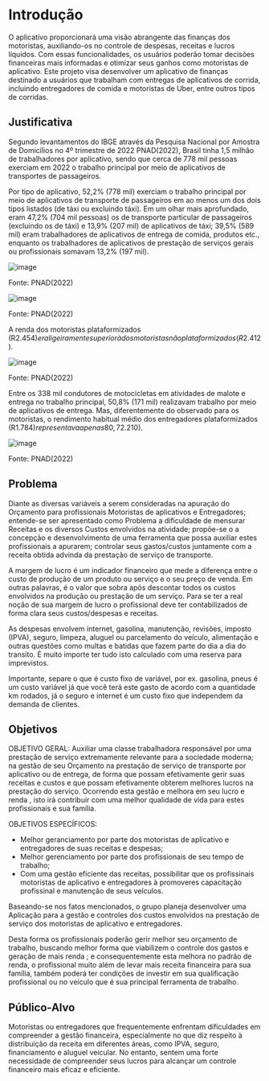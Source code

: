 # Introdução

O aplicativo proporcionará uma visão abrangente das finanças dos motoristas, auxiliando-os no controle de despesas, receitas e lucros líquidos. Com essas funcionalidades, os usuários poderão tomar decisões financeiras mais informadas e otimizar seus ganhos como motoristas de aplicativo. Este projeto visa desenvolver um aplicativo de finanças destinado a usuários que trabalham com entregas de aplicativos de corrida, incluindo entregadores de comida e motoristas de Uber, entre outros tipos de corridas.



## Justificativa


Segundo levantamentos do IBGE através  da Pesquisa Nacional por Amostra de Domicílios no 4º trimestre de 2022 PNAD(2022), Brasil tinha 1,5 milhão de trabalhadores por aplicativo, sendo que cerca de 778 mil pessoas exerciam em 2022 o trabalho principal por meio de aplicativos de transportes de passageiros.

Por tipo de aplicativo, 52,2% (778 mil) exerciam o trabalho principal por meio de aplicativos de transporte de passageiros em ao menos um dos dois tipos listados (de táxi ou excluindo táxi). Em um olhar mais aprofundado, eram 47,2% (704 mil pessoas) os de transporte particular de passageiros (excluindo os de táxi) e 13,9% (207 mil) de aplicativos de táxi; 39,5% (589 mil) eram trabalhadores de aplicativos de entrega de comida, produtos etc., enquanto os trabalhadores de aplicativos de prestação de serviços gerais ou profissionais somavam 13,2% (197 mil). 

![image](https://github.com/ICEI-PUC-Minas-PMV-ADS/pmv-ads-2024-1-e2-proj-int-t5-managermoney/assets/144861546/fa1d12ee-439c-4e13-aac4-b56ea33603f3)

Fonte:  PNAD(2022)

![image](https://github.com/ICEI-PUC-Minas-PMV-ADS/pmv-ads-2024-1-e2-proj-int-t5-managermoney/assets/144861546/fb8c01ae-c072-4a24-9769-f249fb77f06a)

Fonte:  PNAD(2022)

A renda dos motoristas plataformizados (R$2.454) era ligeiramente superior à dos motoristas não plataformizados (R$2.412).

![image](https://github.com/ICEI-PUC-Minas-PMV-ADS/pmv-ads-2024-1-e2-proj-int-t5-managermoney/assets/144861546/c518c83f-8f34-4914-be06-e9314e738405)

Fonte:  PNAD(2022)

Entre os 338 mil condutores de motocicletas em atividades de malote e entrega no trabalho principal, 50,8% (171 mil) realizavam trabalho por meio de aplicativos de entrega. Mas, diferentemente do observado para os motoristas, o rendimento habitual médio dos entregadores plataformizados (R$1.784) representava apenas 80,7% daquele recebido pelos não plataformizados (R$2.210). 

![image](https://github.com/ICEI-PUC-Minas-PMV-ADS/pmv-ads-2024-1-e2-proj-int-t5-managermoney/assets/144861546/7919b7df-d0e6-4c6b-90bf-62e1728538ee)

Fonte:  PNAD(2022)

## Problema

Diante  as diversas variáveis a serem consideradas na apuração do Orçamento  para  profissionais Motoristas de aplicativos e Entregadores;  entende-se ser apresentado como  Problema a dificuldade  de mensurar  Receitas e os diversos Custos envolvidos na atividade; propõe-se o  a concepção e desenvolvimento de uma ferramenta que possa auxiliar estes profissionais  a apurarem;    controlar  seus gastos/custos juntamente com a receita obtida advinda da prestação de serviço de transporte. 

A margem de lucro é um indicador financeiro que mede a diferença entre o custo de produção de um produto ou serviço e o seu preço de venda. Em outras palavras, é o valor que sobra após descontar todos os custos envolvidos na produção ou prestação de um serviço.
Para se ter a real noção de sua margem de lucro o profissional deve ter contabilizados de forma clara seus custos/despesas e receitas.

As despesas envolvem internet, gasolina, manutenção, revisões, imposto (IPVA), seguro, limpeza, aluguel ou parcelamento do veículo, alimentação e outras questões como multas e batidas que fazem parte do dia a dia do transito. É muito importe ter tudo isto calculado com uma reserva para imprevistos.

Importante, separe o que é custo fixo de variável, por ex. gasolina, pneus é um custo variável já que você terá este gasto de acordo com a quantidade km rodados, já o seguro e internet é um custo fixo que independem da demanda de clientes.

## Objetivos

OBJETIVO GERAL:  Auxiliar uma classe trabalhadora responsável  por uma prestação de serviço extremamente relevante para a sociedade moderna;  na gestão de seu Orçamento  na prestação de serviço de transporte por aplicativo ou de entrega, de forma  que possam efetivamente gerir suas receitas e custos  e que possam efetivamente obterem melhores lucros na prestação do serviço. Ocorrendo esta gestão e melhora em seu lucro e renda , isto irá contribuir com uma melhor qualidade de vida  para estes profissionais e sua família. 

OBJETIVOS ESPECÍFICOS: 

- Melhor geranciamento por parte dos motoristas de aplicativo e entregadores de suas receitas e despesas;
- Melhor gerenciamento por parte dos profissionais de seu tempo de trabalho;
- Com uma gestão eficiente das receitas, possibilitar  que os profissinais motoristas de aplicativo e entregadores  à promoveres capacitação profissinal e manutenção de seus veículos.



Baseando-se nos fatos mencionados, o grupo planeja desenvolver  uma  Aplicação  para  a gestão e controles dos custos envolvidos na prestação de serviço dos motoristas de aplicativo e entregadores.

Desta forma os profissionais  poderão gerir  melhor seu orçamento de trabalho, buscando  melhor forma que viabilizem  o controle dos gastos e geração de mais renda ; e consequentemente esta melhora no padrão de renda, o profissional muito além de levar mais receita financeira para sua família, também  poderá ter condições de investir em sua qualificação profissional ou no veículo que é sua principal ferramenta de trabalho.  

## Público-Alvo

Motoristas ou entregadores que frequentemente enfrentam dificuldades em compreender a gestão financeira, especialmente no que diz respeito à distribuição da receita em diferentes áreas, como IPVA, seguro, financiamento e aluguel veicular. No entanto, sentem uma forte necessidade de compreender seus lucros para alcançar um controle financeiro mais eficaz e eficiente.
